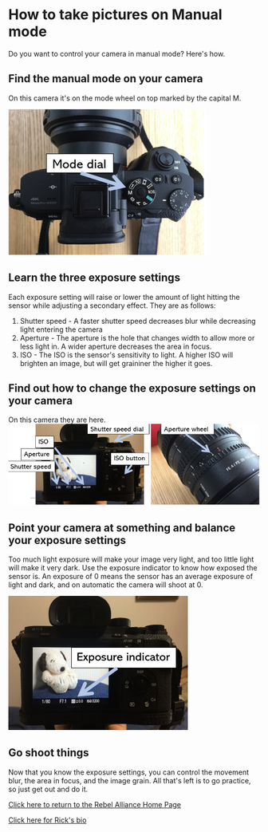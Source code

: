 # How to take pictures on Manual mode
Do you want to control your camera in manual mode? Here's how.

## Find the manual mode on your camera
On this camera it's on the mode wheel on top marked by the capital M.

![Mode dial](mode_dial.PNG)

## Learn the three exposure settings
Each exposure setting will raise or lower the amount of light hitting the sensor while adjusting a secondary effect. They are as follows:
1. Shutter speed - A faster shutter speed decreases blur while decreasing light entering the camera
2. Aperture - The aperture is the hole that changes width to allow more or less light in. A wider aperture decreases the area in focus.
3. ISO - The ISO is the sensor's sensitivity to light. A higher ISO will brighten an image, but will get graininer the higher it goes. 

## Find out how to change the exposure settings on your camera
On this camera they are here.
![Exposure Settings](exposure_settings.png)

## Point your camera at something and balance your exposure settings
Too much light exposure will make your image very light, and too little light will make it very dark. Use the exposure indicator to know how exposed the sensor is. An exposure of 0 means the sensor has an average exposure of light and dark, and on automatic the camera will shoot at 0. 

![Exposure Indicator](exposure_indicator.png)

## Go shoot things
Now that you know the exposure settings, you can control the movement blur, the area in focus, and the image grain. All that's left is to go practice, so just get out and do it.

[Click here to return to the Rebel Alliance Home Page](index)

[Click here for Rick's bio](yoohootoo.github.io/bio)
